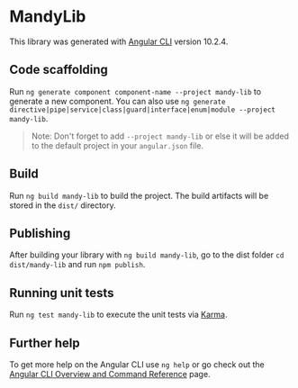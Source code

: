 # MandyLib

This library was generated with [Angular CLI](https://github.com/angular/angular-cli) version 10.2.4.

## Code scaffolding

Run `ng generate component component-name --project mandy-lib` to generate a new component. You can also use `ng generate directive|pipe|service|class|guard|interface|enum|module --project mandy-lib`.
> Note: Don't forget to add `--project mandy-lib` or else it will be added to the default project in your `angular.json` file. 

## Build

Run `ng build mandy-lib` to build the project. The build artifacts will be stored in the `dist/` directory.

## Publishing

After building your library with `ng build mandy-lib`, go to the dist folder `cd dist/mandy-lib` and run `npm publish`.

## Running unit tests

Run `ng test mandy-lib` to execute the unit tests via [Karma](https://karma-runner.github.io).

## Further help

To get more help on the Angular CLI use `ng help` or go check out the [Angular CLI Overview and Command Reference](https://angular.io/cli) page.
